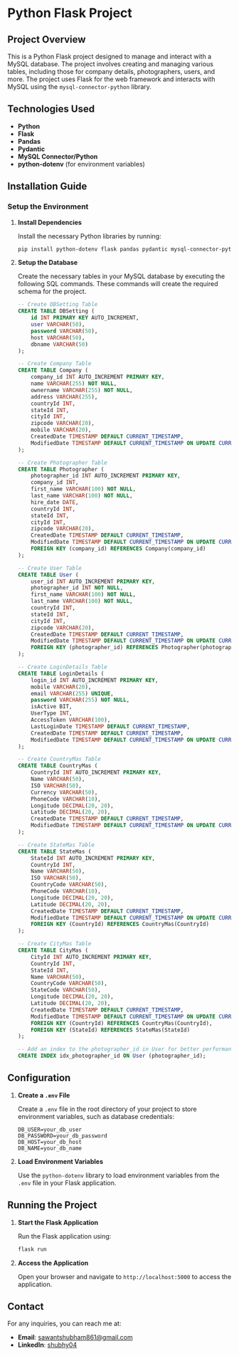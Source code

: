 # Python Flask Project

## Project Overview

This is a Python Flask project designed to manage and interact with a MySQL database. The project involves creating and managing various tables, including those for company details, photographers, users, and more. The project uses Flask for the web framework and interacts with MySQL using the `mysql-connector-python` library.

## Technologies Used

- **Python**
- **Flask**
- **Pandas**
- **Pydantic**
- **MySQL Connector/Python**
- **python-dotenv** (for environment variables)

## Installation Guide

### Setup the Environment

1. **Install Dependencies**

    Install the necessary Python libraries by running:

    ```bash
    pip install python-dotenv flask pandas pydantic mysql-connector-python
    ```

2. **Setup the Database**

    Create the necessary tables in your MySQL database by executing the following SQL commands. These commands will create the required schema for the project.

    ```sql
    -- Create DBSetting Table
    CREATE TABLE DBSetting (
        id INT PRIMARY KEY AUTO_INCREMENT,
        user VARCHAR(50),
        password VARCHAR(50),
        host VARCHAR(50),
        dbname VARCHAR(50)
    );

    -- Create Company Table
    CREATE TABLE Company (
        company_id INT AUTO_INCREMENT PRIMARY KEY,
        name VARCHAR(255) NOT NULL,
        ownername VARCHAR(255) NOT NULL,
        address VARCHAR(255),
        countryId INT,
        stateId INT,
        cityId INT,
        zipcode VARCHAR(20),
        mobile VARCHAR(20),
        CreatedDate TIMESTAMP DEFAULT CURRENT_TIMESTAMP,
        ModifiedDate TIMESTAMP DEFAULT CURRENT_TIMESTAMP ON UPDATE CURRENT_TIMESTAMP
    );

    -- Create Photographer Table
    CREATE TABLE Photographer (
        photographer_id INT AUTO_INCREMENT PRIMARY KEY,
        company_id INT,
        first_name VARCHAR(100) NOT NULL,
        last_name VARCHAR(100) NOT NULL,
        hire_date DATE,
        countryId INT,
        stateId INT,
        cityId INT,
        zipcode VARCHAR(20),
        CreatedDate TIMESTAMP DEFAULT CURRENT_TIMESTAMP,
        ModifiedDate TIMESTAMP DEFAULT CURRENT_TIMESTAMP ON UPDATE CURRENT_TIMESTAMP,
        FOREIGN KEY (company_id) REFERENCES Company(company_id)
    );

    -- Create User Table
    CREATE TABLE User (
        user_id INT AUTO_INCREMENT PRIMARY KEY,
        photographer_id INT NOT NULL,
        first_name VARCHAR(100) NOT NULL,
        last_name VARCHAR(100) NOT NULL,
        countryId INT,
        stateId INT,
        cityId INT,
        zipcode VARCHAR(20),
        CreatedDate TIMESTAMP DEFAULT CURRENT_TIMESTAMP,
        ModifiedDate TIMESTAMP DEFAULT CURRENT_TIMESTAMP ON UPDATE CURRENT_TIMESTAMP,
        FOREIGN KEY (photographer_id) REFERENCES Photographer(photographer_id)
    );

    -- Create LoginDetails Table
    CREATE TABLE LoginDetails (
        login_id INT AUTO_INCREMENT PRIMARY KEY,
        mobile VARCHAR(20),
        email VARCHAR(255) UNIQUE,
        password VARCHAR(255) NOT NULL,
        isActive BIT,
        UserType INT,
        AccessToken VARCHAR(100),
        LastLoginDate TIMESTAMP DEFAULT CURRENT_TIMESTAMP,
        CreatedDate TIMESTAMP DEFAULT CURRENT_TIMESTAMP,
        ModifiedDate TIMESTAMP DEFAULT CURRENT_TIMESTAMP ON UPDATE CURRENT_TIMESTAMP
    );

    -- Create CountryMas Table
    CREATE TABLE CountryMas (
        CountryId INT AUTO_INCREMENT PRIMARY KEY,
        Name VARCHAR(50),
        ISO VARCHAR(50),
        Currency VARCHAR(50),
        PhoneCode VARCHAR(10),
        Longitude DECIMAL(20, 20),
        Latitude DECIMAL(20, 20),
        CreatedDate TIMESTAMP DEFAULT CURRENT_TIMESTAMP,
        ModifiedDate TIMESTAMP DEFAULT CURRENT_TIMESTAMP ON UPDATE CURRENT_TIMESTAMP
    );

    -- Create StateMas Table
    CREATE TABLE StateMas (
        StateId INT AUTO_INCREMENT PRIMARY KEY,
        CountryId INT,
        Name VARCHAR(50),
        ISO VARCHAR(50),
        CountryCode VARCHAR(50),
        PhoneCode VARCHAR(10),
        Longitude DECIMAL(20, 20),
        Latitude DECIMAL(20, 20),
        CreatedDate TIMESTAMP DEFAULT CURRENT_TIMESTAMP,
        ModifiedDate TIMESTAMP DEFAULT CURRENT_TIMESTAMP ON UPDATE CURRENT_TIMESTAMP,
        FOREIGN KEY (CountryId) REFERENCES CountryMas(CountryId)
    );

    -- Create CityMas Table
    CREATE TABLE CityMas (
        CityId INT AUTO_INCREMENT PRIMARY KEY,
        CountryId INT,
        StateId INT,
        Name VARCHAR(50),
        CountryCode VARCHAR(50),
        StateCode VARCHAR(50),
        Longitude DECIMAL(20, 20),
        Latitude DECIMAL(20, 20),
        CreatedDate TIMESTAMP DEFAULT CURRENT_TIMESTAMP,
        ModifiedDate TIMESTAMP DEFAULT CURRENT_TIMESTAMP ON UPDATE CURRENT_TIMESTAMP,
        FOREIGN KEY (CountryId) REFERENCES CountryMas(CountryId),
        FOREIGN KEY (StateId) REFERENCES StateMas(StateId)
    );

    -- Add an index to the photographer_id in User for better performance
    CREATE INDEX idx_photographer_id ON User (photographer_id);
    ```

## Configuration

1. **Create a `.env` File**

    Create a `.env` file in the root directory of your project to store environment variables, such as database credentials:

    ```
    DB_USER=your_db_user
    DB_PASSWORD=your_db_password
    DB_HOST=your_db_host
    DB_NAME=your_db_name
    ```

2. **Load Environment Variables**

    Use the `python-dotenv` library to load environment variables from the `.env` file in your Flask application.

## Running the Project

1. **Start the Flask Application**

    Run the Flask application using:

    ```bash
    flask run
    ```

2. **Access the Application**

    Open your browser and navigate to `http://localhost:5000` to access the application.
   

## Contact

For any inquiries, you can reach me at:
- **Email**: sawantshubham861@gmail.com
- **LinkedIn**: [shubhy04](https://linkedin.com/in/shubhy04)
